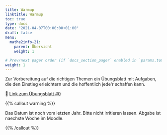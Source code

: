 ```yaml
---
title: Warmup
linktitle: Warmup
toc: true
type: docs
date: "2021-04-07T00:00:00+01:00"
draft: false
menu:
  mathe2info-21:
    parent: Übersicht
    weight: 1

# Prev/next pager order (if `docs_section_pager` enabled in `params.toml`)
weight: 1
---
```


Zur Vorbereitung auf die richtigen Themen ein Übungsblatt mit Aufgaben, 
die den Einstieg erleichtern und die hoffentlich jede'r schaffen kann.

:floppy_disk: [Link zum Übungsblatt #0](files/ma_II_inf_ss20_uebg00-00.pdf)

{{% callout warning %}}

Das Datum ist noch vom letzten Jahr. Bitte nicht irritieren lassen. Abgabe ist naechste Woche im Moodle.

{{% /callout %}}
